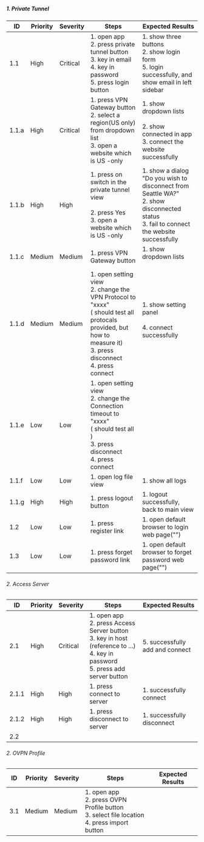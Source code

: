  ##### 1. Private Tunnel    
| ID    | Priority | Severity | Steps                                                        | Expected Results                                             |
| ----- | -------- | -------- | ------------------------------------------------------------ | ------------------------------------------------------------ |
| 1.1   | High     | Critical | 1. open app <br />2. press private tunnel button <br />3. key in email <br />4. key in password  <br />5. press login button | 1. show three buttons <br />2. show login form <br />5. login successfully, and show email in left sidebar |
| 1.1.a | High     | Critical | 1. press VPN Gateway button<br />2. select a region(US only) from dropdown list<br />3. open a website which is US -only | 1. show dropdown lists<br /><br />2. show connected in app<br />3. connect the website successfully |
| 1.1.b | High     | High     | 1. press on switch in the private tunnel view<br /><br />2. press Yes<br />3. open a website which is US -only | 1. show a dialog "Do you wish to disconnect from Seattle WA?"<br />2. show disconnected status<br />3. fail to connect the website successfully |
| 1.1.c | Medium   | Medium   | 1. press VPN Gateway button<br />                            | 1. show dropdown lists<br /><br />                           |
| 1.1.d | Medium   | Medium   | 1. open setting view<br />2. change the VPN Protocol to "xxxx"<br />( should test all protocals provided, but how to measure it)<br />3. press disconnect<br />4. press connect | 1. show setting panel<br /><br />4. connect successfully<br /><br /> |
| 1.1.e | Low      | Low      | 1. open setting view<br />2. change the Connection timeout to "xxxx"<br />( should test all )<br />3. press disconnect<br />4. press connect |                                                              |
| 1.1.f | Low      | Low      | 1. open log file view                                        | 1. show all logs                                             |
| 1.1.g | High     | High     | 1. press logout button                                       | 1. logout successfully, back to main view                    |
| 1.2   | Low      | Low      | 1. press register link                                       | 1. open default browser to login web page("")                |
| 1.3   | Low      | Low      | 1. press forget password link                                | 1. open default browser to forget password web page("")      |



###### 2. Access Server

| ID    | Priority | Severity | Steps                                                        | Expected Results                |
| ----- | -------- | -------- | ------------------------------------------------------------ | ------------------------------- |
| 2.1   | High     | Critical | 1. open app <br />2. press Access Server button <br />3. key in host (reference to ...) <br />4. key in password  <br />5. press add server button | 5. successfully add and connect |
| 2.1.1 | High     | High     | 1. press connect to server                                   | 1. successfully connect         |
| 2.1.2 | High     | High     | 1. press disconnect to server                                | 1. successfully disconnect      |
| 2.2   |          |          |                                                              |                                 |





###### 2. OVPN Profile

| ID   | Priority | Severity | Steps                                                        | Expected Results |
| ---- | -------- | -------- | ------------------------------------------------------------ | ---------------- |
| 3.1  | Medium   | Medium   | 1. open app <br />2. press OVPN Profile button <br />3. select file location<br />4. press import button |                  |
